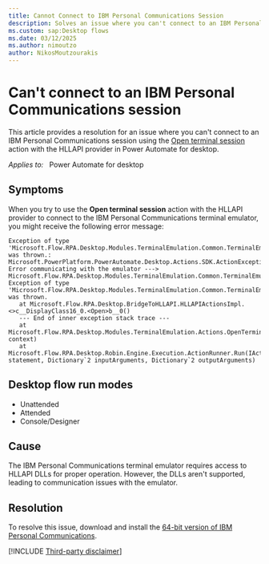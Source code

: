 ```yaml
---
title: Cannot Connect to IBM Personal Communications Session
description: Solves an issue where you can't connect to an IBM Personal Communications session using the Open terminal session action with the HLLAPI provider.
ms.custom: sap:Desktop flows
ms.date: 03/12/2025
ms.author: nimoutzo 
author: NikosMoutzourakis
---
```

# Can't connect to an IBM Personal Communications session

This article provides a resolution for an issue where you can't connect to an IBM Personal Communications session using the [Open terminal session](/power-automate/desktop-flows/actions-reference/terminalemulation) action with the HLLAPI provider in Power Automate for desktop.

_Applies to:_ &nbsp; Power Automate for desktop

## Symptoms

When you try to use the **Open terminal session** action with the HLLAPI provider to connect to the IBM Personal Communications terminal emulator, you might receive the following error message:

```output
Exception of type 'Microsoft.Flow.RPA.Desktop.Modules.TerminalEmulation.Common.TerminalEmulationActionException' was thrown.: Microsoft.PowerPlatform.PowerAutomate.Desktop.Actions.SDK.ActionException: Error communicating with the emulator ---> Microsoft.Flow.RPA.Desktop.Modules.TerminalEmulation.Common.TerminalEmulationActionException: Exception of type 'Microsoft.Flow.RPA.Desktop.Modules.TerminalEmulation.Common.TerminalEmulationActionException' was thrown.
   at Microsoft.Flow.RPA.Desktop.BridgeToHLLAPI.HLLAPIActionsImpl.<>c__DisplayClass16_0.<Open>b__0()
   --- End of inner exception stack trace ---
   at Microsoft.Flow.RPA.Desktop.Modules.TerminalEmulation.Actions.OpenTerminalSession.Execute(ActionContext context)
   at Microsoft.Flow.RPA.Desktop.Robin.Engine.Execution.ActionRunner.Run(IActionStatement statement, Dictionary`2 inputArguments, Dictionary`2 outputArguments)
```

## Desktop flow run modes

- Unattended
- Attended
- Console/Designer

## Cause

The IBM Personal Communications terminal emulator requires access to HLLAPI DLLs for proper operation. However, the DLLs aren't supported, leading to communication issues with the emulator.

## Resolution

To resolve this issue, download and install the [64-bit version of IBM Personal Communications](https://www.ibm.com/docs/en/personal-communications).

[!INCLUDE [Third-party disclaimer](../../../includes/third-party-disclaimer.md)]
